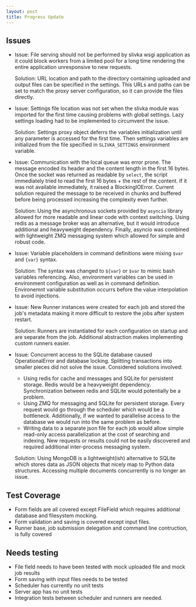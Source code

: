 ```yaml
---
layout: post
title: Progress Update
---
```


Issues
------

- Issue: File serving should not be performed by slivka wsgi application
  as it could block workers from a limited pool for a long time
  rendering the entire application unresponsive to new requests.

  Solution: URL location and path to the directory containing 
  uploaded and output files can be specified in the settings.
  This URLs and paths can be set to match the proxy server configuration,
  so it can provide the files directly.

- Issue: Settings file location was not set when the slivka module was imported
  for the first time causing problems with global settings.
  Lazy settings loading had to be implemented to circumvent the issue.

  Solution: Settings proxy object deferrs the variables initialization until any
  parameter is accessed for the first time. Then settings variables are initialized
  from the file specified in `SLIVKA_SETTINGS` environment variable.

- Issue: Communication with the local queue was error prone.
  The message encoded its header and the content length in the first 16 bytes.
  Once the socket was returned as readable by `select`, the script immediately tried
  to read the first 16 bytes + the rest of the content. If it was not available
  immediately, it raised a BlockingIOError. Current solution required the message
  to be received in chunks and buffered before being processed increasing the
  complexity even further.

  Solution: Using the asynchronous sockets provided by `asyncio` library
  allowed for more readable and linear code with context switching.
  Using redis as a message broker was an alternative, but it would introduce
  additional and heavyweight dependency. Finally, asyncio was combined with
  lightweight ZMQ messaging system which allowed for simple and robust code.

- Issue: Variable placeholders in command definitions were mixing `$var`
  and `{var}` syntax.

  Solution: The syntax was changed to `${var}` or `$var` to mimic bash variables
  referencing. Also, environment variables can be used in environment
  configuration as well as in command definition. Environemnt variable substitution
  occurrs before the value interpolation to avoid injections.

- Issue: New Runner instances were created for each job and stored the job's
  metadata making it more difficult to restore the jobs after system restart.

  Solution: Runners are instantiated for each configuration on startup and
  are separate from the job. Additional abstraction makes implementing
  custom runners easier.

- Issue: Concurrent access to the SQLite database caused OperationalError
  and database locking. Splitting transactions into smaller pieces did not
  solve the issue. Considered solutions involved:
  - Using redis for cache and messages and SQLite for persistent storage.
    Redis would be a heavyweight dependency.
    Synchronization between redis and SQLite would potentially be a problem.
  - Using ZMQ for messaging and SQLite for persistent storage.
    Every request would go through the scheduler which would be a bottleneck.
    Additionally, if we wanted to parallelise access to the database we would run
    into the same problem as before.
  - Writing data to a separate json file for each job would allow simple
    read-only access parallelization at the cost of searching and indexing.
    New requests or results could not be easily discovered and
    required additional inter-process messaging system.

  Solution: Using MongoDB is a lightweight(ish) alternative to SQLite
  which stores data as JSON objects that nicely map to Python data structures.
  Accessing multiple documents concurrently is no longer an issue.


Test Coverage
-------------
- Form fields are all covered except FileField which requires additional database and filesystem
  mocking.
- Form validation and saving is covered except input files.
- Runner base, job submission delegation and command line contruction, is fully covered

Needs testing
-------------
- File field needs to have been tested with mock uploaded file and mock job results
- Form saving with input files needs to be tested
- Scheduler has currently no unit tests
- Server app has no unit tests
- Integration tests between scheduler and runners are needed.
